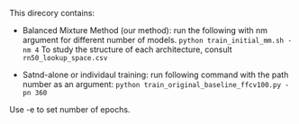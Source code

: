 This direcory contains:

* Balanced Mixture Method (our method): run the following with nm argument for different number of models. ```python train_initial_mm.sh -nm 4``` 
  To study the structure of each architecture, consult ``` rn50_lookup_space.csv  ```

*  Satnd-alone or individaul training: run following command with the path number as an argument:
 ``` python train_original_baseline_ffcv100.py -pn 360 ``` 

Use -e to set number of epochs.
